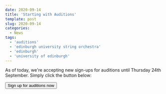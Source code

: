 ```yaml
---
date: 2020-09-14
title: 'Starting with Auditions'
template: post
slug: 2020-09-14
categories:
  - News
tags:
  - 'auditions'
  - 'edinburgh university string orchestra'
  - 'edinburgh'
  - 'university of edinburgh'
---
```


As of today, we're accepting new sign-ups for auditions until Thursday 24th September. Simply click the button below:

<a href="https://forms.gle/jFvfjCwuLMfJCAjb9">
  <button>
    Sign up for auditions now
  </button>
</a>